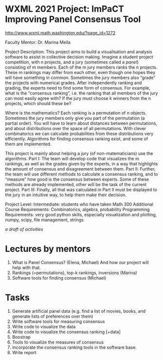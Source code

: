 # WXML 2021 Project: ImPaCT Improving Panel Consensus Tool
http://www.wxml.math.washington.edu/?page_id=1272

Faculty Mentor: Dr. Marina Meila

Project Description: This project aims to build a visualisation and analysis software to assist in collective decision making. Imagine a student project competition, with n projects, and a jury (sometimes called a *panel*) consisting of m members. Each of the m jury members ranks the n projects. These m rankings may differ from each other, even though one hopes they will have something in common. Sometimes the jury members also “grade” the projects with numerical grades. After independently ranking and grading, the experts need to find some form of consensus. For example, what is the “consensus ranking”, i.e. the ranking that all members of the jury can most easily agree with? If the jury must choose k winners from the n projects, which should these be?

Where is the mathematics? Each ranking is a permutation of n objects. Sometimes the jury members only give you part of the permutation (a partial order). You will have to learn about distances between permutations, and about distributions over the space of all permutations. With clever combinatorics we can calculate probabilities from these distributions very efficiently. Algorithms for finding consensus ranking exist, and some of them are implemented.

This project is mainly about helping a jury (of non-matematicians) use the algorithms. Part I: The team will develop code that visualizes the m rankings, as well as the grades given by the experts, in a way that highlights the amount of consensus and disagreement between them. Part II: Further, the team will use different methods to calculate a consensus ranking, and to “measure” how good is the consensus between experts. Some of these methods are already implemented, other will be the task of the current project. Part III: Finally, all that was calculated in Part II must be displayed to the jury in an intuitive way, to help them make their decision.


Project Level: Intermediate: students who have taken Math 300
Additional Course Requirements: Combinatorics, algebra, probability
Programming Requirements: very good python skills, especially visualization and plotting, numpy, scipy, file management, strings

_a draft of activities_

Lectures by mentors
=====================
1.  What is Panel Consensus? (Elena, Michael) And how our project will help with that.
2.  Rankings (=permutations), top-k rankings, inversions (Marina)
3.  Software tools for finding consensus (Michael) 

Tasks 
========
1.  Generate artificial panel data (e.g. find a list of movies, books, and generate lists of preferences over them)
2.  Write software tools for measuring consensus
3.  Write code to visualize the data
4.  Write code to visualize the consensus ranking [+data]
5.  Boostrap 
6.  Tools to visualize the measures of consensus
7.  Incorporate the consensus ranking tools in the software base.
8.  Write report 
